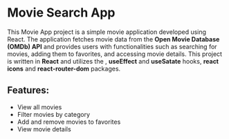# Movie Search App

This Movie App project is a simple movie application developed using React. The application fetches movie data from the **Open Movie Database (OMDb) API** and provides users with functionalities such as searching for movies, adding them to favorites, and accessing movie details. This project is written in **React** and utilizes the , **useEffect** and **useSatate** hooks, **react icons** and **react-router-dom** packages.

## Features:

- View all movies
- Filter movies by category
- Add and remove movies to favorites
- View movie details
